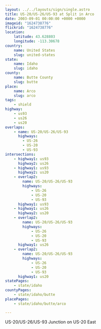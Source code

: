 ```yaml
---
layout: ../../layouts/sign/single.astro
title: US-20/US-26/US-93 at Split in Arco
date: 2003-09-01 00:00:00 +0000 +0000
imageid: "1624738776"
flickrid: "1624738776"
location:
    latitude: 43.628803
    longitude: -113.30678
country:
    name: United States
    slug: united-states
state:
    name: Idaho
    slug: idaho
county:
    name: Butte County
    slug: butte
place:
    name: Arco
    slug: arco
tags:
    - shield
highway:
    - us93
    - us26
    - us20
overlaps:
    - name: US-20/US-26/US-93
      highways:
        - US-26
        - US-20
        - US-93
intersections:
    - highway1: us93
      highway2: us26
    - highway1: us93
      highway2: us20
    - overlap2:
        name: US-20/US-26/US-93
        highways:
            - US-26
            - US-20
            - US-93
      highway1: us93
    - highway1: us26
      highway2: us20
    - overlap2:
        name: US-20/US-26/US-93
        highways:
            - US-26
            - US-20
            - US-93
      highway1: us26
    - overlap2:
        name: US-20/US-26/US-93
        highways:
            - US-26
            - US-20
            - US-93
      highway1: us20
statePages:
    - state/idaho
countyPages:
    - state/idaho/butte
placePages:
    - state/idaho/butte/arco

---
```

US-20/US-26/US-93 Junction on US-20 East